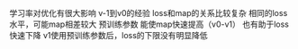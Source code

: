 学习率对优化有很大影响
	v-1到v0的经验
loss和map的关系比较复杂
	相同的loss水平，可能map相差较大
预训练参数
	能使map快速提高（v0-v1）
	也有助于loss快速下降
	v1使用预训练参数后，loss的下限没有明显降低